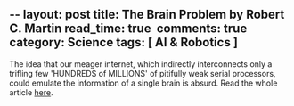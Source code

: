 --
layout: post
title: The Brain Problem by Robert C. Martin
read_time: true  
comments: true
category: Science
tags: [ AI & Robotics ]
---

The idea that our meager internet, which indirectly interconnects only a trifling few 'HUNDREDS of MILLIONS' of pitifully weak serial processors, could emulate the information of a single brain is absurd.
Read the whole article [here](http://blog.cleancoder.com/uncle-bob/2017/07/28/TheBrainProblem.html).

